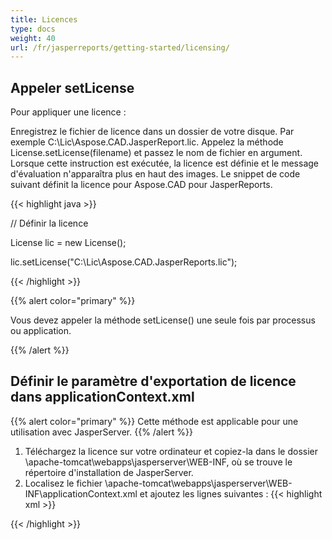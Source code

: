 ```yaml
---
title: Licences
type: docs
weight: 40
url: /fr/jasperreports/getting-started/licensing/
---
```

## **Appeler setLicense**
Pour appliquer une licence :

Enregistrez le fichier de licence dans un dossier de votre disque. Par exemple C:\Lic\Aspose.CAD.JasperReport.lic.
Appelez la méthode License.setLicense(filename) et passez le nom de fichier en argument. Lorsque cette instruction est exécutée, la licence est définie et le message d'évaluation n'apparaîtra plus en haut des images.
Le snippet de code suivant définit la licence pour Aspose.CAD pour JasperReports.

{{< highlight java >}}

// Définir la licence

License lic = new License();

lic.setLicense("C:\Lic\Aspose.CAD.JasperReports.lic");

{{< /highlight >}}

{{% alert color="primary" %}}

Vous devez appeler la méthode setLicense() une seule fois par processus ou application.

{{% /alert %}}

## **Définir le paramètre d'exportation de licence dans applicationContext.xml**
{{% alert color="primary" %}}
Cette méthode est applicable pour une utilisation avec JasperServer.
{{% /alert %}}
1. Téléchargez la licence sur votre ordinateur et copiez-la dans le dossier \apache-tomcat\webapps\jasperserver\WEB-INF, où se trouve le répertoire d'installation de JasperServer.
2. Localisez le fichier \apache-tomcat\webapps\jasperserver\WEB-INF\applicationContext.xml et ajoutez les lignes suivantes :
{{< highlight xml >}}
<bean id="jpgExportParameters" class="com.aspose.cad.jasperreports.jpg.ASJpegExportParametersBean">
    <property name="license" value="C:\jasperserver-7.6\apache-tomcat\webapps\jasperserver\WEB-INFAspose.CAD.JasperReports.lic"/>
</bean>
{{< /highlight >}}
